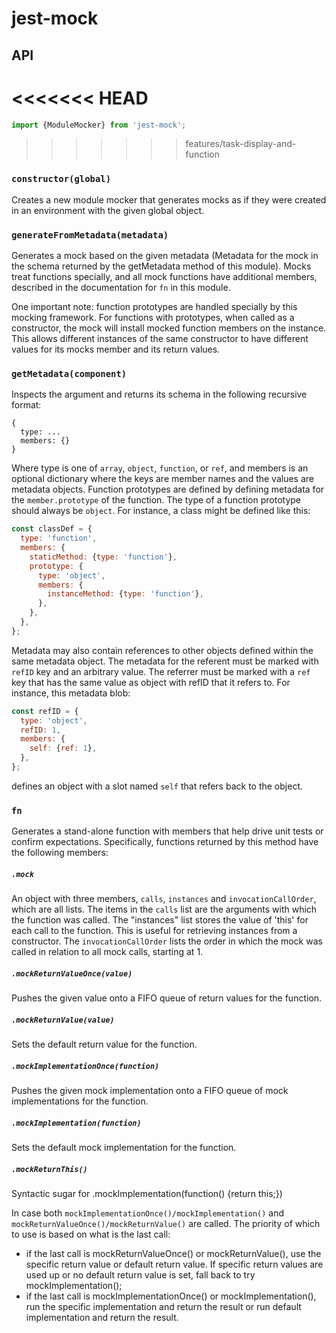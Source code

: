 # jest-mock

## API

<<<<<<< HEAD
=======
```js
import {ModuleMocker} from 'jest-mock';
```

>>>>>>> features/task-display-and-function
### `constructor(global)`

Creates a new module mocker that generates mocks as if they were created in an environment with the given global object.

### `generateFromMetadata(metadata)`

Generates a mock based on the given metadata (Metadata for the mock in the schema returned by the getMetadata method of this module). Mocks treat functions specially, and all mock functions have additional members, described in the documentation for `fn` in this module.

One important note: function prototypes are handled specially by this mocking framework. For functions with prototypes, when called as a constructor, the mock will install mocked function members on the instance. This allows different instances of the same constructor to have different values for its mocks member and its return values.

### `getMetadata(component)`

Inspects the argument and returns its schema in the following recursive format:

```
{
  type: ...
  members: {}
}
```

Where type is one of `array`, `object`, `function`, or `ref`, and members is an optional dictionary where the keys are member names and the values are metadata objects. Function prototypes are defined by defining metadata for the `member.prototype` of the function. The type of a function prototype should always be `object`. For instance, a class might be defined like this:

```js
const classDef = {
  type: 'function',
  members: {
    staticMethod: {type: 'function'},
    prototype: {
      type: 'object',
      members: {
        instanceMethod: {type: 'function'},
      },
    },
  },
};
```

Metadata may also contain references to other objects defined within the same metadata object. The metadata for the referent must be marked with `refID` key and an arbitrary value. The referrer must be marked with a `ref` key that has the same value as object with refID that it refers to. For instance, this metadata blob:

```js
const refID = {
  type: 'object',
  refID: 1,
  members: {
    self: {ref: 1},
  },
};
```

defines an object with a slot named `self` that refers back to the object.

### `fn`

Generates a stand-alone function with members that help drive unit tests or confirm expectations. Specifically, functions returned by this method have the following members:

##### `.mock`

An object with three members, `calls`, `instances` and `invocationCallOrder`, which are all lists. The items in the `calls` list are the arguments with which the function was called. The "instances" list stores the value of 'this' for each call to the function. This is useful for retrieving instances from a constructor. The `invocationCallOrder` lists the order in which the mock was called in relation to all mock calls, starting at 1.

##### `.mockReturnValueOnce(value)`

Pushes the given value onto a FIFO queue of return values for the function.

##### `.mockReturnValue(value)`

Sets the default return value for the function.

##### `.mockImplementationOnce(function)`

Pushes the given mock implementation onto a FIFO queue of mock implementations for the function.

##### `.mockImplementation(function)`

Sets the default mock implementation for the function.

##### `.mockReturnThis()`

Syntactic sugar for .mockImplementation(function() {return this;})

In case both `mockImplementationOnce()/mockImplementation()` and `mockReturnValueOnce()/mockReturnValue()` are called. The priority of which to use is based on what is the last call:

- if the last call is mockReturnValueOnce() or mockReturnValue(), use the specific return value or default return value. If specific return values are used up or no default return value is set, fall back to try mockImplementation();
- if the last call is mockImplementationOnce() or mockImplementation(), run the specific implementation and return the result or run default implementation and return the result.
